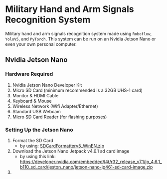 # Military Hand and Arm Signals Recognition System
Military hand and arm signals recognition system made using `Roboflow`, `YoloV5`, and `PyTorch`. This system can be run on an Nvidia Jetson Nano or even your own personal computer.

## Nvidia Jetson Nano
### Hardware Required
1. Nvidia Jetson Nano Developer Kit
2. Micro SD Card (minimum recommended is a 32GB UHS-1 card)
3. Monitor & HDMI Cable
4. Keyboard & Mouse
5. Wireless Network (Wifi Adapter/Ethernet)
6. Standard USB Webcam
7. Micro SD Card Reader (for flashing purposes)
### Setting Up the Jetson Nano
1. Format the SD Card
   - by using: [SDCardFormatterv5_WinEN.zip](https://github.com/a23f/Military-Hand-and-Arm-Signals-Recognition/files/9331792/SDCardFormatterv5_WinEN.zip)
2. Download the Jetson Nano Jetpack v4.6.1 sd card image
   - by using this link: https://developer.nvidia.com/embedded/l4t/r32_release_v7.1/jp_4.6.1_b110_sd_card/jeston_nano/jetson-nano-jp461-sd-card-image.zip
3. 
